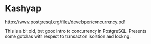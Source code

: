 Kashyap
=======

https://www.postgresql.org/files/developer/concurrency.pdf

This is a bit old, but good intro to concurrency in PostgreSQL. Presents
some gotchas with respect to transaction isolation and locking.
